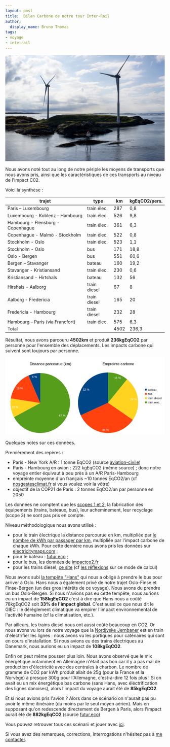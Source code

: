 ```yaml
---
layout: post
title:  Bilan Carbone de notre tour Inter-Rail
author:
  display_name: Bruno Thomas
tags:
- voyage
- inte-rail
---
```


![éoliennes sur une île Danoise](/images/interrail2023/IMGP4582.jpg)

Nous avons noté tout au long de notre périple les moyens de transports que nous avons pris, ainsi que les caractéristiques de ces transports au niveau de l'impact C0<msub>2</msub>.

Voici la synthèse :

| trajet                            | type         | km  | kgEqCO2/pers. |
| --------------------------------- | ------------ | --- | ------------- |
| Paris – Luxembourg                | train élec.  | 287 | 0,8           |
| Luxembourg - Koblenz – Hambourg   | train élec.  | 526 | 9,8           |
| Hambourg - Flensburg - Copenhague | train élec.  | 361 | 6,3           |
| Copenhague - Malmö - Stockholm    | train élec.  | 522 | 0,8           |
| Stockholm - Oslo                  | train élec.  | 523 | 1,1           |
| Stockholm - Oslo                  | bus          | 171 | 18,8          |
| Oslo - Bergen                     | bus          | 551 | 60,6          |
| Bergen – Stavanger                | bateau       | 160 | 19,2          |
| Stavanger - Kristiansand          | train élec.  | 230 | 0,6           |
| Kristiansand - Hirtshals          | bateau       | 132 | 56            |
| Hirshals - Aalborg                | train diesel | 67  | 8             |
| Aalborg - Fredericia              | train diesel | 165 | 20            |
| Fredericia - Hambourg             | train diesel | 232 | 28            |
| Hambourg – Paris (via Francfort)  | train élec.  | 575 | 6,3           |
| Total                             |              | 4502| 236,3         |

Résultat, nous avons parcouru **4502km** et produit **236kgEqCO<msub>2</msub>** par personne pour l'ensemble des déplacements. Les impacts carbone qui suivent sont toujours par personne.

![résumé en diagramme](/images/interrail-charts.png)

Quelques notes sur ces données.

Premièrement des repères :
- Paris - New York A/R : 1 tonne EqCO2 (source [aviation-civile](https://eco-calculateur.dta.aviation-civile.gouv.fr/))
- Paris - Hambourg en avion : 222 kgEqCO2 (même source) ; donc notre voyage entier équivaut à peu près à un A/R Paris-Hambourg
- empreinte moyenne d'un français ~10 tonnes EqCO2/an (cf [nosgestesclimat.fr](https://nosgestesclimat.fr/) si vous voulez voir la vôtre)
- objectif de la COP21 de Paris : 2 tonnes EqCO2/an par personne en 2050

Les données ne comptent que les [scopes 1 et 2](https://www.territoires-climat.ademe.fr/ressource/42-14), la fabrication des équipements (trains, bateaux, bus), leur acheminement, leur recyclage (scope 3) ne sont pas pris en compte.

Niveau méthodologique nous avons utilisé :

- pour le train électrique la distance parcourue en km, multipliée par [le nombre de kWh par passager par km](https://fr.wikipedia.org/wiki/Efficacit%C3%A9_%C3%A9nerg%C3%A9tique_dans_les_transports#Transport_ferroviaire), multipliée par l'impact carbone de chaque kWh. Pour cette dernière nous avons pris les données sur [electricitymaps.com](https://app.electricitymaps.com) ;
- pour le bateau : [futur.eco](https://futur.eco/) ;
- pour le bus, les données de [impactco2.fr](https://impactco2.fr/transport/busthermique)
- pour les trains diesel, [ce site](http://oliviercarles.free.fr/DOCU/FACTEUR4/LesTERDiesel/LesTERDiesel.php) (cf [les réflexions](/hirtshals-hambourg/) sur ce mode de calcul)

Nous avons subi [la tempête "Hans"](https://en.wikipedia.org/wiki/2022%E2%80%9323_European_windstorm_season) qui nous a obligé à prendre le bus pour arriver à Oslo. Hans nous a également privé de notre trajet Oslo-Finse et Finse-Bergen (un des gros intérêts de ce voyage). Nous avons du prendre un bus Oslo-Bergen. Si nous n'avions pas eu cette tempête, nous aurions eu un impact de **158kgEqCO<msub>2</msub>** c'est à dire que Hans nous a coûté 78kgEqCO<msub>2</msub> soit **33% de l'impact global**. C'est aussi ce que nous dit le GIEC : le dérèglement climatique va empirer l'impact environnemental de l'activité humaine (cf la climatisation, etc.).

Par ailleurs, les trains diesel nous ont aussi coûté beaucoup en CO<msub>2</msub>. Or nous avons vu lors de notre voyage que la [Nordjyske Jernbaner](https://nj.dk) est en train d'électrifier les lignes : nous avons vu les portiques pour caténaires qui sont en cours d'installation. Si nous avions eu des trains électriques au Danemark, nous aurions eu un impact de **108kgEqCO<msub>2</msub>**.

Enfin on peut même pousser plus loin. Nous avons observé que le mix énergétique notamment en Allemagne n'était pas bon car il y a pas mal de production d'électricité avec des centrales à charbon. Le nombre de gramme de CO<msub>2</msub> par kWh produit allait de 25g (pour la France et la Norvège) à presque 300g pour l'Allemagne, c'est-à-dire 12 fois plus ! Si on avait eu un mix énergétique bas carbone (sans Hans, avec éléctrification des lignes danoises), alors l'impact du voyage aurait été de **85kgEqCO<msub>2</msub>**.

Et si nous avions pris l'avion ? Alors dans ce scénario on n'aurait pas pu avoir le même itinéraire (du moins par le seul moyen aérien). Mais en supposant qu'on redescende directement de Bergen à Paris, alors l'impact aurait été de **882kgEqCO<msub>2</msub>** (source [futur.eco](https://futur.eco/))

Vous pouvez retrouver tous ces scénarii et jouer avec [ici](https://github.com/bamthomas/lagrappe/blob/master/files/interrail-2023.ods).

Si vous avez des remarques, corrections, interrogations n'hésitez pas à [me contacter](https://blog.iroco.co/author/bruno/).
